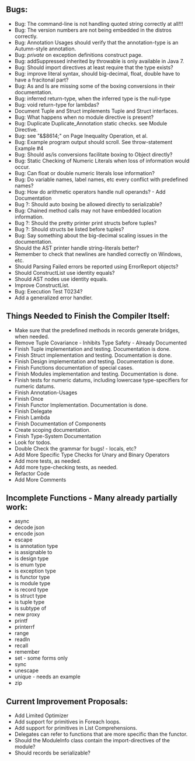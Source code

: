  
## Bugs:
+ Bug: The command-line is not handling quoted string correctly at all!!!
+ Bug: The version numbers are not being embedded in the distros correctly. 
+ Bug: Annotation Usages should verify that the annotation-type is an Autumn-style annotation. 
+ Bug: $private$ on exception definitions construct page.
+ Bug: addSuppressed inherited by throwable is only available in Java 7.
+ Bug: Should import directives at least require that the type exists?
+ Bug: improve literal syntax, should big-decimal, float, double have to have a fracitonal part?
+ Bug: As and Is are missing some of the boxing conversions in their documentation. 
+ Bug: inferred return-type, when the inferred type is the null-type
+ Bug: void return-type for lambdas?
+ Document Tuple and Struct implements Tuple and Struct interfaces.
+ Bug: What happens when no module directive is present?
+ Bug: Duplicate Duplicate_Annotation static checks. see Module Directive.
+ Bug: see "&$8614;" on Page Inequality Operation, et al.
+ Bug: Example program output should scroll. See throw-statement Example #4
+ Bug: Should as/is conversions facilitate boxing to Object directly?
+ Bug: Static Checking of Numeric Literals when loss of information would occur.
+ Bug: Can float or double numeric literals lose information?
+ Bug: Do variable names, label names, etc every conflict with predefined names?
+ Bug: How do arithmetic operators handle null operands? - Add Documentation
+ Bug ?: Should auto boxing be allowed directly to serializable?
+ Bug: Chained method calls may not have embedded location information.
+ Bug ?: Should the pretty printer print structs before tuples?
+ Bug ?: Should structs be listed before tuples? 
+ Bug: Say something about the big-decimal scaling issues in the documentation. 
+ Should the AST printer handle string-literals better?
+ Remember to check that newlines are handled correctly on Windows, etc.
+ Should Parsing Failed errors be reported using ErrorReport objects?
+ Should ConstructList use identity equals?
+ Should AST nodes use identity equals.
+ Improve ConstructList.
+ Bug: Execution Test T0234?
+ Add a generalized error handler.

## Things Needed to Finish the Compiler Itself:
+ Make sure that the predefined methods in records generate bridges, when needed.
+ Remove Tuple Covariance - Inhibits Type Safety - Already Documented
+ Finish Tuple implementation and testing.  Documentation is done.
+ Finish Struct implementation and testing.  Documentation is done.
+ Finish Design implementation and testing.  Documentation is done.
+ Finish Functions documentation of special cases. 
+ Finish Modules implementation and testing.  Documentation is done.
+ Finish tests for numeric datums, including lowercase type-specifiers for numeric datums.
+ Finish Annotation-Usages
+ Finish Once
+ Finish Functor Implementation. Documentation is done.
+ Finish Delegate
+ Finish Lambda
+ Finish Documentation of Components
+ Create scoping documentation.
+ Finish Type-System Documentation
+ Look for todos.
+ Double Check the grammar for bugs! - locals, etc?
+ Add More Specific Type Checks for Unary and Binary Operators
+ Add more tests, as needed. 
+ Add more type-checking tests, as needed. 
+ Refactor Code 
+ Add More Comments

## Incomplete Functions - Many already partially work:
+ async
+ decode json
+ encode json
+ escape
+ is annotation type
+ is assignable to
+ is design type 
+ is enum type
+ is exception type
+ is functor type
+ is module type
+ is record type
+ is struct type
+ is tuple type
+ is subtype of
+ new proxy
+ printf
+ printerrf
+ range
+ readln
+ recall
+ remember
+ set - some forms only
+ sync
+ unescape
+ unique - needs an example
+ zip

## Current Improvement Proposals:
+ Add Limited Optimizer
+ Add support for primitives in Foreach loops.
+ Add support for primitives in List Comprehensions.
+ Delegates can refer to functions that are more specific than the functor. 
+ Should the ModuleInfo class contain the import-directives of the module?
+ Should records be serializable?
